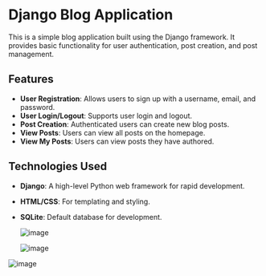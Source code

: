 
# Django Blog Application

This is a simple blog application built using the Django framework. It provides basic functionality for user authentication, post creation, and post management.


## Features

- **User Registration**: Allows users to sign up with a username, email, and password.
- **User Login/Logout**: Supports user login and logout.
- **Post Creation**: Authenticated users can create new blog posts.
- **View Posts**: Users can view all posts on the homepage.
- **View My Posts**: Users can view posts they have authored.

## Technologies Used

- **Django**: A high-level Python web framework for rapid development.
- **HTML/CSS**: For templating and styling.
- **SQLite**: Default database for development.

  ![image](https://github.com/user-attachments/assets/aba59489-5081-4348-b594-cada5e6f49ce)

  ![image](https://github.com/user-attachments/assets/a73d4ab9-09e0-4328-a310-d6c4154acace)

![image](https://github.com/user-attachments/assets/461f1c32-5a8c-4a6c-98e0-0c39fd20f28a)

